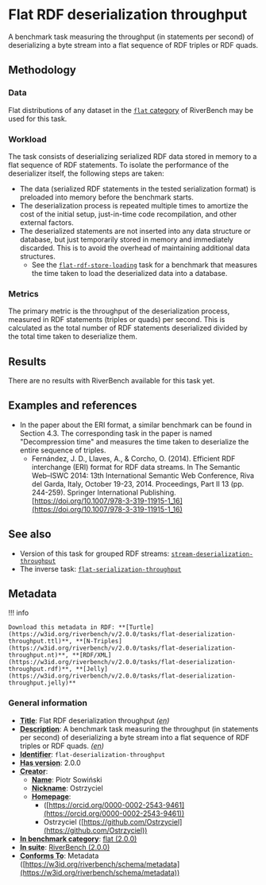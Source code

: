# Flat RDF deserialization throughput

A benchmark task measuring the throughput (in statements per second) of deserializing a byte stream into a flat sequence of RDF triples or RDF quads.

## Methodology

### Data

Flat distributions of any dataset in the [`flat` category](../../categories/flat/index.md) of RiverBench may be used for this task.

### Workload

The task consists of deserializing serialized RDF data stored in memory to a flat sequence of RDF statements. To isolate the performance of the deserializer itself, the following steps are taken:

- The data (serialized RDF statements in the tested serialization format) is preloaded into memory before the benchmark starts.
- The deserialization process is repeated multiple times to amortize the cost of the initial setup, just-in-time code recompilation, and other external factors.
- The deserialized statements are not inserted into any data structure or database, but just temporarily stored in memory and immediately discarded. This is to avoid the overhead of maintaining additional data structures.
    - See the [`flat-rdf-store-loading`](../flat-rdf-store-loading/index.md) task for a benchmark that measures the time taken to load the deserialized data into a database.

### Metrics

The primary metric is the throughput of the deserialization process, measured in RDF statements (triples or quads) per second. This is calculated as the total number of RDF statements deserialized divided by the total time taken to deserialize them.


## Results

There are no results with RiverBench available for this task yet.

## Examples and references

- In the paper about the ERI format, a similar benchmark can be found in Section 4.3. The corresponding task in the paper is named "Decompression time" and measures the time taken to deserialize the entire sequence of triples.
    - Fernández, J. D., Llaves, A., & Corcho, O. (2014). Efficient RDF interchange (ERI) format for RDF data streams. In The Semantic Web–ISWC 2014: 13th International Semantic Web Conference, Riva del Garda, Italy, October 19-23, 2014. Proceedings, Part II 13 (pp. 244-259). Springer International Publishing. [https://doi.org/10.1007/978-3-319-11915-1_16](https://doi.org/10.1007/978-3-319-11915-1_16)

## See also

- Version of this task for grouped RDF streams: [`stream-deserialization-throughput`](../stream-deserialization-throughput/index.md)
- The inverse task: [`flat-serialization-throughput`](../flat-serialization-throughput/index.md)


## Metadata



!!! info

    Download this metadata in RDF: **[Turtle](https://w3id.org/riverbench/v/2.0.0/tasks/flat-deserialization-throughput.ttl)**, **[N-Triples](https://w3id.org/riverbench/v/2.0.0/tasks/flat-deserialization-throughput.nt)**, **[RDF/XML](https://w3id.org/riverbench/v/2.0.0/tasks/flat-deserialization-throughput.rdf)**, **[Jelly](https://w3id.org/riverbench/v/2.0.0/tasks/flat-deserialization-throughput.jelly)**



### General information

- **<abbr title="A name given to the resource.">Title</abbr>**: Flat RDF deserialization throughput _(<abbr title="English">en</abbr>)_
- **<abbr title="An account of the resource.">Description</abbr>**: A benchmark task measuring the throughput (in statements per second) of deserializing a byte stream into a flat sequence of RDF triples or RDF quads. _(<abbr title="English">en</abbr>)_
- **<abbr title="An unambiguous reference to the resource within a given context.">Identifier</abbr>**: `flat-deserialization-throughput`
- **<abbr title="Version tag of an artifact">Has version</abbr>**: 2.0.0
- **<abbr title="An entity responsible for making the resource.">Creator</abbr>**: 
    - **<abbr title="A name for some thing.">Name</abbr>**: Piotr Sowiński
    - **<abbr title="A short informal nickname characterising an agent (includes login identifiers, IRC and other chat nicknames).">Nickname</abbr>**: Ostrzyciel
    - **<abbr title="This axiom needed so that Protege loads DCAT2 without errors.">Homepage</abbr>**:     
        -  ([https://orcid.org/0000-0002-2543-9461](https://orcid.org/0000-0002-2543-9461))
        - Ostrzyciel ([https://github.com/Ostrzyciel](https://github.com/Ostrzyciel))
- **<abbr title="Indicates that the subject (either a task or a profile) is in benchmark category. This property is functional (each task/profile must be in exactly one benchmark category).">In benchmark category</abbr>**: [flat (2.0.0)](https://w3id.org/riverbench/v/2.0.0/categories/flat)
- **<abbr title="Indicates the benchmark suite to which a dataset or profile belongs">In suite</abbr>**: [RiverBench (2.0.0)](https://w3id.org/riverbench/v/2.0.0)
- **<abbr title="An established standard to which the described resource conforms.">Conforms To</abbr>**: Metadata ([https://w3id.org/riverbench/schema/metadata](https://w3id.org/riverbench/schema/metadata))

